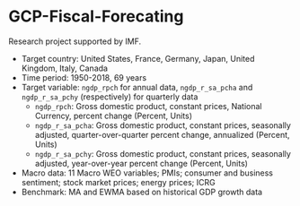 # GCP-Fiscal-Forecating
Research project supported by IMF.

* Target country: United States, France, Germany, Japan, United Kingdom, Italy, Canada
* Time period: 1950-2018, 69 years
* Target variable: `ngdp_rpch` for annual data, `ngdp_r_sa_pcha` and `ngdp_r_sa_pchy` (respectively) for quarterly data
  * `ngdp_rpch`: Gross domestic product, constant prices, National Currency, percent change (Percent, Units)
  * `ngdp_r_sa_pcha`: Gross domestic product, constant prices, seasonally adjusted, quarter-over-quarter percent change, annualized (Percent, Units)
  * `ngdp_r_sa_pchy`: Gross domestic product, constant prices, seasonally adjusted, year-over-year percent change (Percent, Units)
* Macro data: 11 Macro WEO variables; PMIs; consumer and business sentiment; stock market prices; energy prices; ICRG
* Benchmark: MA and EWMA based on historical GDP growth data
